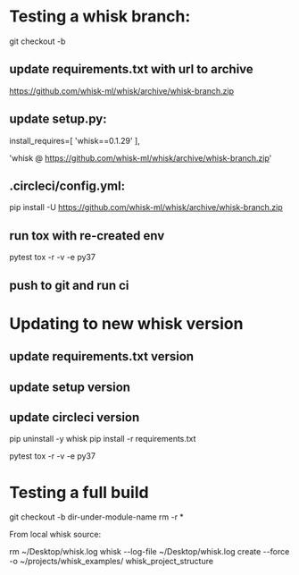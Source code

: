 # Testing a whisk branch:

git checkout -b <whisk-branch>

## update requirements.txt with url to archive

https://github.com/whisk-ml/whisk/archive/whisk-branch.zip

## update setup.py:

install_requires=[
      'whisk==0.1.29'
  ],

'whisk @ https://github.com/whisk-ml/whisk/archive/whisk-branch.zip'

## .circleci/config.yml:

pip install -U https://github.com/whisk-ml/whisk/archive/whisk-branch.zip

## run tox with re-created env

pytest
tox -r -v -e py37

## push to git and run ci

# Updating to new whisk version

## update requirements.txt version

## update setup version

## update circleci version

pip uninstall -y whisk
pip install -r requirements.txt

pytest
tox -r -v -e py37

# Testing a full build

git checkout -b dir-under-module-name
rm -r *

From local whisk source:

rm ~/Desktop/whisk.log
whisk --log-file ~/Desktop/whisk.log create --force -o ~/projects/whisk_examples/ whisk_project_structure
